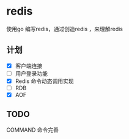 # redis
使用go 编写redis，通过创造redis ，来理解redis

## 计划
- [x] 客户端连接
- [ ] 用户登录功能
- [x] Redis 命令动态调用实现
- [ ] RDB
- [x] AOF

## TODO
COMMAND 命令完善